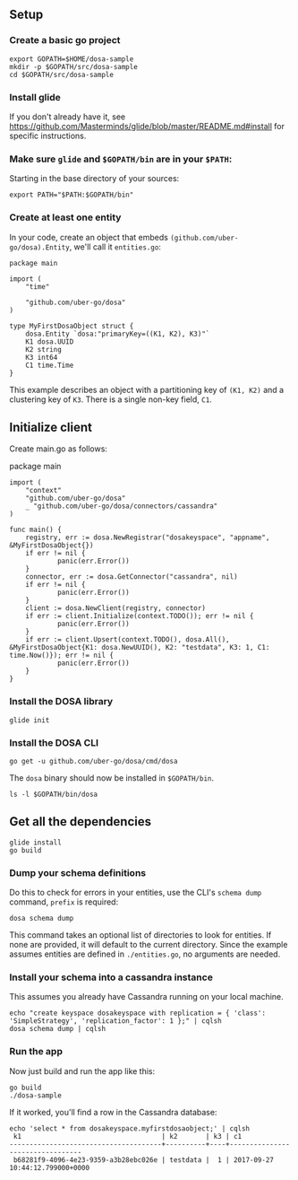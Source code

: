 ## Setup

### Create a basic go project

    export GOPATH=$HOME/dosa-sample
    mkdir -p $GOPATH/src/dosa-sample
    cd $GOPATH/src/dosa-sample

### Install glide

If you don't already have it, see https://github.com/Masterminds/glide/blob/master/README.md#install for specific instructions.

### Make sure `glide` and `$GOPATH/bin` are in your `$PATH`:

Starting in the base directory of your sources:

    export PATH="$PATH:$GOPATH/bin"

### Create at least one entity

In your code, create an object that embeds `(github.com/uber-go/dosa).Entity`, we'll call it `entities.go`:

    package main

    import (
        "time"

        "github.com/uber-go/dosa"
    )

    type MyFirstDosaObject struct {
        dosa.Entity `dosa:"primaryKey=((K1, K2), K3)"`
        K1 dosa.UUID
        K2 string
        K3 int64
        C1 time.Time
    }

This example describes an object with a partitioning key of `(K1, K2)` and
a clustering key of `K3`. There is a single non-key field, `C1`.

## Initialize client

Create main.go as follows:

package main

    import (
        "context"
        "github.com/uber-go/dosa"
        _ "github.com/uber-go/dosa/connectors/cassandra"
    )

    func main() {
        registry, err := dosa.NewRegistrar("dosakeyspace", "appname", &MyFirstDosaObject{})
        if err != nil {
                panic(err.Error())
        }
        connector, err := dosa.GetConnector("cassandra", nil)
        if err != nil {
                panic(err.Error())
        }
        client := dosa.NewClient(registry, connector)
        if err := client.Initialize(context.TODO()); err != nil {
                panic(err.Error())
        }
        if err := client.Upsert(context.TODO(), dosa.All(), &MyFirstDosaObject{K1: dosa.NewUUID(), K2: "testdata", K3: 1, C1: time.Now()}); err != nil {
                panic(err.Error())
        }
    }

### Install the DOSA library

    glide init

### Install the DOSA CLI

    go get -u github.com/uber-go/dosa/cmd/dosa

The `dosa` binary should now be installed in `$GOPATH/bin`.

    ls -l $GOPATH/bin/dosa

## Get all the dependencies

    glide install
    go build

### Dump your schema definitions

Do this to check for errors in your entities, use the CLI's `schema dump` command, `prefix` is required:

    dosa schema dump

This command takes an optional list of directories to look for entities. If none are provided, it will default to the current directory. Since the example assumes entities are defined in `./entities.go`, no arguments are needed.

### Install your schema into a cassandra instance

This assumes you already have Cassandra running on your local machine.

    echo "create keyspace dosakeyspace with replication = { 'class': 'SimpleStrategy', 'replication_factor': 1 };" | cqlsh
    dosa schema dump | cqlsh

### Run the app

Now just build and run the app like this:

    go build
    ./dosa-sample

If it worked, you'll find a row in the Cassandra database:

    echo 'select * from dosakeyspace.myfirstdosaobject;' | cqlsh
     k1                                   | k2       | k3 | c1
    --------------------------------------+----------+----+---------------------------------
     b68281f9-4096-4e23-9359-a3b28ebc026e | testdata |  1 | 2017-09-27 10:44:12.799000+0000
